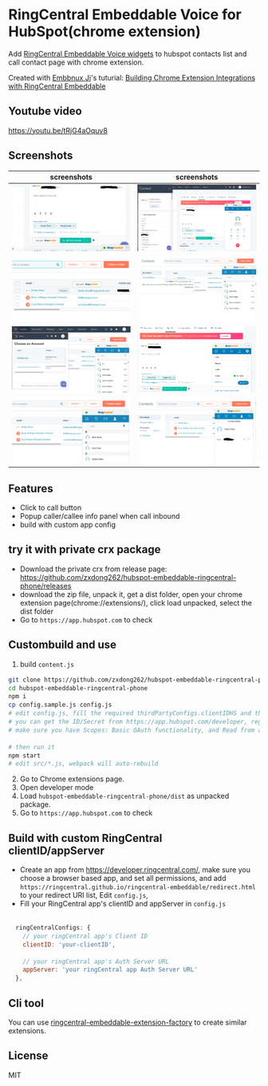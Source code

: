 # RingCentral Embeddable Voice for HubSpot(chrome extension)
Add [RingCentral Embeddable Voice widgets](https://github.com/ringcentral/ringcentral-embeddable) to hubspot contacts list and call contact page with chrome extension.

Created with [Embbnux Ji](https://github.com/embbnux)'s tuturial:
 [Building Chrome Extension Integrations with RingCentral Embeddable](https://medium.com/ringcentral-developers/build-a-chrome-extension-with-ringcentral-embeddable-bb6faee808a3)

## Youtube video
https://youtu.be/tRjG4aOquv8

## Screenshots
| screenshots            |  screenshots |
:-------------------------:|:-------------------------:
![hubspot-btn2](screenshots/hubspot-btn2.png) | ![hubspot-btn2](screenshots/hubspot1.png)
![hubspot-list2](screenshots/hubspot-list2.png) | ![hubspot-list2](screenshots/hs1.png)
![hubspot-list2](screenshots/hs2.png) | ![hubspot-list2](screenshots/hs3.png)
![hubspot-list2](screenshots/hs4.png) | ![hubspot-list2](screenshots/hs5.png)


## Features
- Click to call button
- Popup caller/callee info panel when call inbound
- build with custom app config

## try it with private crx package
- Download the private crx from release page: https://github.com/zxdong262/hubspot-embeddable-ringcentral-phone/releases
- download the zip file, unpack it, get a dist folder, open your chrome extension page(chrome://extensions/), click load unpacked, select the dist folder
- Go to `https://app.hubspot.com` to check

## Custombuild and use

1. build `content.js`
```bash
git clone https://github.com/zxdong262/hubspot-embeddable-ringcentral-phone.git
cd hubspot-embeddable-ringcentral-phone
npm i
cp config.sample.js config.js
# edit config.js, fill the required thirdPartyConfigs.clientIDHS and thirdPartyConfigs.clientSecretHS
# you can get the ID/Secret from https://app.hubspot.com/developer, register and create an app,
# make sure you have Scopes: Basic OAuth functionality, and Read from and write to my: Contacts checked.

# then run it
npm start
# edit src/*.js, webpack will auto-rebuild
```

2. Go to Chrome extensions page.
3. Open developer mode
4. Load `hubspot-embeddable-ringcentral-phone/dist` as unpacked package.
5. Go to `https://app.hubspot.com` to check

## Build with custom RingCentral clientID/appServer

- Create an app from https://developer.ringcentral.com/, make sure you choose a browser based app, and set all permissions, and add `https://ringcentral.github.io/ringcentral-embeddable/redirect.html` to your redirect URI list, Edit `config.js`,
- Fill your RingCentral app's clientID and appServer in `config.js`
```js

  ringCentralConfigs: {
    // your ringCentral app's Client ID
    clientID: 'your-clientID',

    // your ringCentral app's Auth Server URL
    appServer: 'your ringCentral app Auth Server URL'
  },
```

## Cli tool
You can use [ringcentral-embeddable-extension-factory](https://github.com/zxdong262/ringcentral-embeddable-extension-factory) to create similar extensions.

## License
MIT

